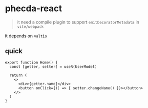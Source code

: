 # phecda-react

> it need a compile plugin to support `emitDecoratorMetadata` in `vite/webpack`

it depends on `valtio`

## quick

```tsx
export function Home() {
  const [getter, setter] = useR(UserModel)

  return (
    <>
      <div>{getter.name}</div>
      <button onClick={() => { setter.changeName() }}></button>
    </>
  )
}
```
